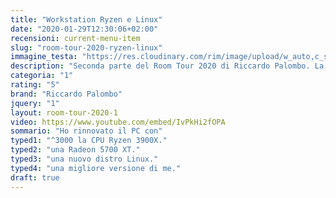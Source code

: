 ```yaml
---
title: "Workstation Ryzen e Linux"
date: "2020-01-29T12:30:06+02:00"
recensioni: current-menu-item
slug: "room-tour-2020-ryzen-linux"
immagine_testa: "https://res.cloudinary.com/rim/image/upload/w_auto,c_scale,q_auto,f_auto/v1576658968/recensioni/benq-pd2720u-recensione.png"
description: "Seconda parte del Room Tour 2020 di Riccardo Palombo. La workstation AMD Ryzen e la configurazione Dual Boot Windows e Linux."
categoria: "1"
rating: "5"
brand: "Riccardo Palombo"
jquery: "1"
layout: room-tour-2020-1
video: https://www.youtube.com/embed/IvPkHi2fOPA
sommario: "Ho rinnovato il PC con"
typed1: "^3000 la CPU Ryzen 3900X."
typed2: "una Radeon 5700 XT."
typed3: "una nuovo distro Linux."
typed4: "una migliore versione di me."
draft: true
---
```

